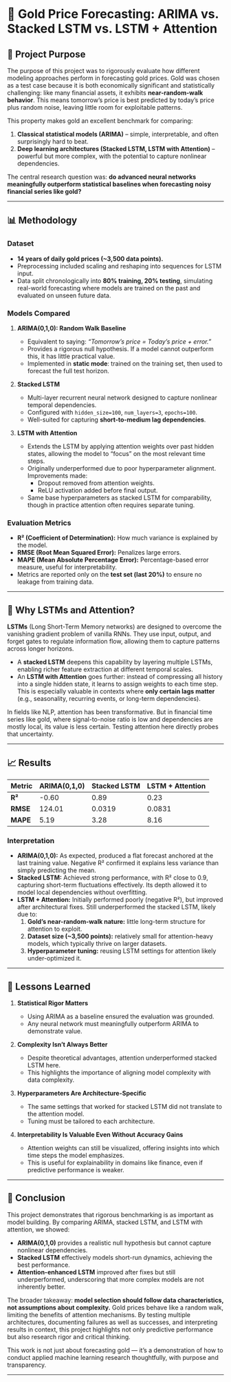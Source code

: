 # 📘 Gold Price Forecasting: ARIMA vs. Stacked LSTM vs. LSTM + Attention  

## 🔎 Project Purpose  
The purpose of this project was to rigorously evaluate how different modeling approaches perform in forecasting gold prices. Gold was chosen as a test case because it is both economically significant and statistically challenging: like many financial assets, it exhibits **near-random-walk behavior**. This means tomorrow’s price is best predicted by today’s price plus random noise, leaving little room for exploitable patterns.  

This property makes gold an excellent benchmark for comparing:  
1. **Classical statistical models (ARIMA)** – simple, interpretable, and often surprisingly hard to beat.  
2. **Deep learning architectures (Stacked LSTM, LSTM with Attention)** – powerful but more complex, with the potential to capture nonlinear dependencies.  

The central research question was: **do advanced neural networks meaningfully outperform statistical baselines when forecasting noisy financial series like gold?**  

---

## 📊 Methodology  

### Dataset  
- **14 years of daily gold prices (~3,500 data points).**  
- Preprocessing included scaling and reshaping into sequences for LSTM input.  
- Data split chronologically into **80% training, 20% testing**, simulating real-world forecasting where models are trained on the past and evaluated on unseen future data.  

### Models Compared  
1. **ARIMA(0,1,0): Random Walk Baseline**  
   - Equivalent to saying: *“Tomorrow’s price = Today’s price + error.”*  
   - Provides a rigorous null hypothesis. If a model cannot outperform this, it has little practical value.  
   - Implemented in **static mode**: trained on the training set, then used to forecast the full test horizon.  

2. **Stacked LSTM**  
   - Multi-layer recurrent neural network designed to capture nonlinear temporal dependencies.  
   - Configured with `hidden_size=100`, `num_layers=3`, `epochs=100`.  
   - Well-suited for capturing **short-to-medium lag dependencies**.  

3. **LSTM with Attention**  
   - Extends the LSTM by applying attention weights over past hidden states, allowing the model to “focus” on the most relevant time steps.  
   - Originally underperformed due to poor hyperparameter alignment. Improvements made:  
     - Dropout removed from attention weights.  
     - ReLU activation added before final output.  
   - Same base hyperparameters as stacked LSTM for comparability, though in practice attention often requires separate tuning.  

### Evaluation Metrics  
- **R² (Coefficient of Determination):** How much variance is explained by the model.  
- **RMSE (Root Mean Squared Error):** Penalizes large errors.  
- **MAPE (Mean Absolute Percentage Error):** Percentage-based error measure, useful for interpretability.  
- Metrics are reported only on the **test set (last 20%)** to ensure no leakage from training data.  

---

## 🧠 Why LSTMs and Attention?  

**LSTMs** (Long Short-Term Memory networks) are designed to overcome the vanishing gradient problem of vanilla RNNs. They use input, output, and forget gates to regulate information flow, allowing them to capture patterns across longer horizons.  

- A **stacked LSTM** deepens this capability by layering multiple LSTMs, enabling richer feature extraction at different temporal scales.  
- An **LSTM with Attention** goes further: instead of compressing all history into a single hidden state, it learns to assign weights to each time step. This is especially valuable in contexts where **only certain lags matter** (e.g., seasonality, recurring events, or long-term dependencies).  

In fields like NLP, attention has been transformative. But in financial time series like gold, where signal-to-noise ratio is low and dependencies are mostly local, its value is less certain. Testing attention here directly probes that uncertainty.  

---

## 📈 Results  

| Metric   | ARIMA(0,1,0) | Stacked LSTM | LSTM + Attention |
|----------|--------------|--------------|------------------|
| **R²**   | -0.60        | 0.89         | 0.23             |
| **RMSE** | 124.01       | 0.0319       | 0.0831           |
| **MAPE** | 5.19         | 3.28         | 8.16             |  

### Interpretation  
- **ARIMA(0,1,0):** As expected, produced a flat forecast anchored at the last training value. Negative R² confirmed it explains less variance than simply predicting the mean.  
- **Stacked LSTM:** Achieved strong performance, with R² close to 0.9, capturing short-term fluctuations effectively. Its depth allowed it to model local dependencies without overfitting.  
- **LSTM + Attention:** Initially performed poorly (negative R²), but improved after architectural fixes. Still underperformed the stacked LSTM, likely due to:  
  1. **Gold’s near-random-walk nature:** little long-term structure for attention to exploit.  
  2. **Dataset size (~3,500 points):** relatively small for attention-heavy models, which typically thrive on larger datasets.  
  3. **Hyperparameter tuning:** reusing LSTM settings for attention likely under-optimized it.  

---

## 📝 Lessons Learned  

1. **Statistical Rigor Matters**  
   - Using ARIMA as a baseline ensured the evaluation was grounded.  
   - Any neural network must meaningfully outperform ARIMA to demonstrate value.  

2. **Complexity Isn’t Always Better**  
   - Despite theoretical advantages, attention underperformed stacked LSTM here.  
   - This highlights the importance of aligning model complexity with data complexity.  

3. **Hyperparameters Are Architecture-Specific**  
   - The same settings that worked for stacked LSTM did not translate to the attention model.  
   - Tuning must be tailored to each architecture.  

4. **Interpretability Is Valuable Even Without Accuracy Gains**  
   - Attention weights can still be visualized, offering insights into which time steps the model emphasizes.  
   - This is useful for explainability in domains like finance, even if predictive performance is weaker.  

---

## 🎯 Conclusion  

This project demonstrates that rigorous benchmarking is as important as model building. By comparing ARIMA, stacked LSTM, and LSTM with attention, we showed:  

- **ARIMA(0,1,0)** provides a realistic null hypothesis but cannot capture nonlinear dependencies.  
- **Stacked LSTM** effectively models short-run dynamics, achieving the best performance.  
- **Attention-enhanced LSTM** improved after fixes but still underperformed, underscoring that more complex models are not inherently better.  

The broader takeaway: **model selection should follow data characteristics, not assumptions about complexity.** Gold prices behave like a random walk, limiting the benefits of attention mechanisms. By testing multiple architectures, documenting failures as well as successes, and interpreting results in context, this project highlights not only predictive performance but also research rigor and critical thinking.  

This work is not just about forecasting gold — it’s a demonstration of how to conduct applied machine learning research thoughtfully, with purpose and transparency.  

---
